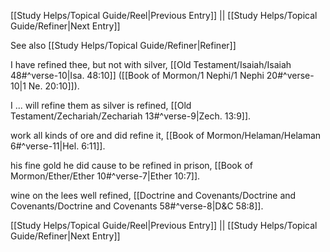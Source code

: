 [[Study Helps/Topical Guide/Reel|Previous Entry]]  ||  [[Study Helps/Topical Guide/Refiner|Next Entry]]

 See also [[Study Helps/Topical Guide/Refiner|Refiner]]

 I have refined thee, but not with silver, [[Old Testament/Isaiah/Isaiah 48#^verse-10|Isa. 48:10]] ([[Book of Mormon/1 Nephi/1 Nephi 20#^verse-10|1 Ne. 20:10]]).

 I ... will refine them as silver is refined, [[Old Testament/Zechariah/Zechariah 13#^verse-9|Zech. 13:9]].

 work all kinds of ore and did refine it, [[Book of Mormon/Helaman/Helaman 6#^verse-11|Hel. 6:11]].

 his fine gold he did cause to be refined in prison, [[Book of Mormon/Ether/Ether 10#^verse-7|Ether 10:7]].

 wine on the lees well refined, [[Doctrine and Covenants/Doctrine and Covenants/Doctrine and Covenants 58#^verse-8|D&C 58:8]].

[[Study Helps/Topical Guide/Reel|Previous Entry]]  ||  [[Study Helps/Topical Guide/Refiner|Next Entry]]